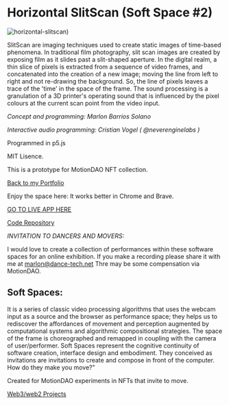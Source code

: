 # Horizontal SlitScan (Soft Space #2)

![horizontal-slitscan)](https://user-images.githubusercontent.com/90220317/173256332-7b92618e-16b5-4b36-878f-5573044bc852.png)

SlitScan are imaging techniques  used to create static images of time-based phenomena. In traditional film photography, 
slit scan images are created by exposing film as it slides past a slit-shaped aperture. In the digital realm, a thin slice of pixels is  extracted 
from a sequence of video frames, and concatenated into the creation of a new image; moving the line from left to right and not re-drawing the background. So, the line of pixels leaves a trace of the 'time' in the space of the frame.
The sound processing is a granulation of a 3D printer's operating sound that is influenced by the pixel colours at the current scan point from the video input.

*Concept and programming: Marlon Barrios Solano*

*Interactive audio programming: Cristian Vogel ( @neverenginelabs )*

Programmed in p5.js

MIT Lisence.

This is a prototype for MotionDAO NFT collection.


[Back to my Portfolio](https://marlonbarrios.github.io/)


Enjoy the space here:
It works better in Chrome and Brave.

[GO TO LIVE APP HERE](https://marlonbarrios.github.io/slitscan/)


[Code Repository](https://github.com/marlonbarrios/slitscan)



*INVITATION TO DANCERS AND MOVERS:*

I would love to create a collection of performances within these software spaces for an online exhibition.
If you make a recording please share it with me at  marlon@dance-tech.net
Thre may be some compensation via MotionDAO.


## Soft Spaces:

It is a series of classic video processing algorithms that uses the webcam input as a source and the browser as performance space; 
they helps us to rediscover the affordances of movement and perception augmented by computational systems and algorithmic compositional strategies. The space of the frame is choreographed and remapped in coupling with the camera of user/performer. Soft Spaces represent the cognitive continuity of software creation,  interface design and embodiment. They conceived as invitations are invitations to create and compose in front of the computer. How do they  make you move?" 

Created for MotionDAO experiments in NFTs that invite to move.

[Web3/web2 Projects](https://marlonbarrios.github.io/web3-blockchain-dev// 'CODE REPOSITORY')




